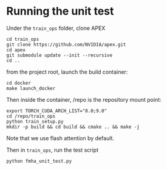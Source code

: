 


# Running the unit test

Under the `train_ops` folder, clone APEX

```
cd train_ops
git clone https://github.com/NVIDIA/apex.git
cd apex
git submodule update --init --recursive
cd .. 
```

from the project root, launch the build container:

```
cd docker
make launch_docker
```

Then inside the container, /repo is the repository mount point:

```
export TORCH_CUDA_ARCH_LIST="8.0;9.0"
cd /repo/train_ops
python train_setup.py
mkdir -p build && cd build && cmake .. && make -j 
```
Note that we use flash attention by default.

Then in `train_ops`, run the test script

```
python fmha_unit_test.py
```
